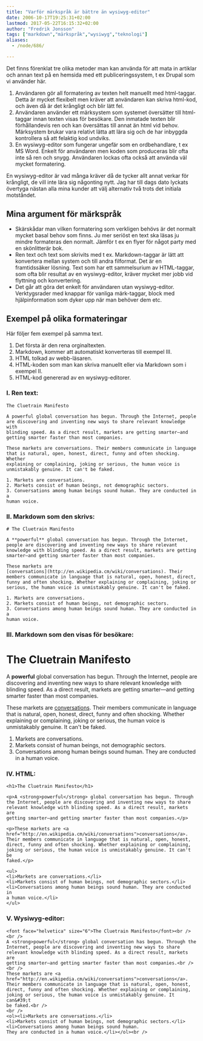 ```yaml
---
title: "Varför märkspråk är bättre än wysiwyg-editor"
date: 2006-10-17T19:25:31+02:00
lastmod: 2017-05-22T16:15:32+02:00
author: "Fredrik Jonsson"
tags: ["markdown","märkspråk","wysiwyg","teknologi"]
aliases:
  - /node/686/

---
```




Det finns förenklat tre olika metoder man kan använda för att mata in artiklar och annan text på en hemsida med ett publiceringssystem, t ex Drupal som vi använder här.

1. Användaren gör all formatering av texten helt manuellt med html-taggar. Detta är mycket flexibelt men kräver att användaren kan skriva html-kod, och även då är det krångligt och blir lätt fel.
2. Användaren använder ett märksystem som systemet översätter till html-taggar innan texten visas för besökare. Den inmatade texten blir förhållandevis ren och kan översättas till annat än html vid behov. Märksystem brukar vara relativt lätta att lära sig och de har inbyggda kontrollera så att felaktig kod undviks.
3. En wysiwyg-editor som fungerar ungefär som en ordbehandlare, t ex MS Word. Enkelt för användaren men koden som produceras blir ofta inte så ren och snygg. Användaren lockas ofta också att använda väl mycket formatering.

En wysiwyg-editor är vad många kräver då de tycker allt annat verkar för krångligt, de vill inte lära sig någonting nytt. Jag har till dags dato lyckats övertyga nästan alla mina kunder att välj alternativ två trots det initiala motståndet.


## Mina argument för märkspråk

* Skärskådar man vilken formatering som verkligen behövs är det normalt mycket basal behov som finns. Ju mer seriöst en text ska läsas ju mindre formateras den normalt. Jämför t ex en flyer för något party med en skönlitterär bok.
* Ren text och text som skrivits med t ex. Markdown-taggar är lätt att konvertera mellan system och till andra filformat. Det är en framtidssäker lösning. Text som har ett sammelsurium av HTML-taggar, som ofta blir resultat av en wysiwyg-editor, kräver mycket mer jobb vid flyttning och konvertering.
* Det går att göra det enkelt för användaren utan wysiwyg-editor. Verktygsrader med knappar för vanliga märk-taggar, block med hjälpinformation som dyker upp när man behöver dem etc.

## Exempel på olika formateringar

Här följer fem exempel på samma text.

1. Det första är den rena orginaltexten. 
2. Markdown, kommer att automatiskt konverteras till exempel III. 
3. HTML tolkad av webb-läsaren.
4. HTML-koden som man kan skriva manuellt eller via Markdown som i exempel II.
5. HTML-kod genererad av en wysiwyg-editorer.

### I. Ren text:

    The Cluetrain Manifesto

    A powerful global conversation has begun. Through the Internet, people
    are discovering and inventing new ways to share relevant knowledge with
    blinding speed. As a direct result, markets are getting smarter—and
    getting smarter faster than most companies.

    These markets are conversations. Their members communicate in language
    that is natural, open, honest, direct, funny and often shocking. Whether
    explaining or complaining, joking or serious, the human voice is
    unmistakably genuine. It can't be faked.

    1. Markets are conversations.
    2. Markets consist of human beings, not demographic sectors.
    3. Conversations among human beings sound human. They are conducted in a
    human voice.


### II. Markdown som den skrivs:

    # The Cluetrain Manifesto

    A **powerful** global conversation has begun. Through the Internet,
    people are discovering and inventing new ways to share relevant
    knowledge with blinding speed. As a direct result, markets are getting
    smarter—and getting smarter faster than most companies.

    These markets are
    [conversations](http://en.wikipedia.cm/wiki/conversations). Their
    members communicate in language that is natural, open, honest, direct,
    funny and often shocking. Whether explaining or complaining, joking or
    serious, the human voice is unmistakably genuine. It can't be faked.

    1. Markets are conversations.
    2. Markets consist of human beings, not demographic sectors.
    3. Conversations among human beings sound human. They are conducted in a
    human voice.

### III. Markdown som den visas för besökare:

# The Cluetrain Manifesto

A **powerful** global conversation has begun. Through the Internet, people are discovering and inventing new ways to share relevant knowledge with blinding speed. As a direct result, markets are getting smarter—and getting smarter faster than most companies.

These markets are [conversations](http://en.wikipedia.cm/wiki/conversations). Their members communicate in language that is natural, open, honest, direct, funny and often shocking. Whether explaining or complaining, joking or serious, the human voice is unmistakably genuine. It can't be faked.

1. Markets are conversations.
2. Markets consist of human beings, not demographic sectors.
3. Conversations among human beings sound human. They are conducted in a human voice.


### IV. HTML:

    <h1>The Cluetrain Manifesto</h1>

    <p>A <strong>powerful</strong> global conversation has begun. Through
    the Internet, people are discovering and inventing new ways to share
    relevant knowledge with blinding speed. As a direct result, markets are
    getting smarter—and getting smarter faster than most companies.</p>

    <p>These markets are <a
    href="http://en.wikipedia.cm/wiki/conversations">conversations</a>.
    Their members communicate in language that is natural, open, honest,
    direct, funny and often shocking. Whether explaining or complaining,
    joking or serious, the human voice is unmistakably genuine. It can't be
    faked.</p>

    <ul>
    <li>Markets are conversations.</li>
    <li>Markets consist of human beings, not demographic sectors.</li>
    <li>Conversations among human beings sound human. They are conducted in
    a human voice.</li>
    </ul>


### V. Wysiwyg-editor:

    <font face="helvetica" size="6">The Cluetrain Manifesto</font><br />
    <br />
    A <strong>powerful</strong> global conversation has begun. Through the
    Internet, people are discovering and inventing new ways to share
    relevant knowledge with blinding speed. As a direct result, markets are
    getting smarter—and getting smarter faster than most companies.<br />
    <br />
    These markets are <a
    href="http://en.wikipedia.cm/wiki/conversations">conversations</a>.
    Their members communicate in language that is natural, open, honest,
    direct, funny and often shocking. Whether explaining or complaining,
    joking or serious, the human voice is unmistakably genuine. It can&#39;t
    be faked.<br />
    <br />
    <ol><li>Markets are conversations.</li>
    <li>Markets consist of human beings, not demographic sectors.</li>
    <li>Conversations among human beings sound human. 
    They are conducted in a human voice.</li></ol><br />



